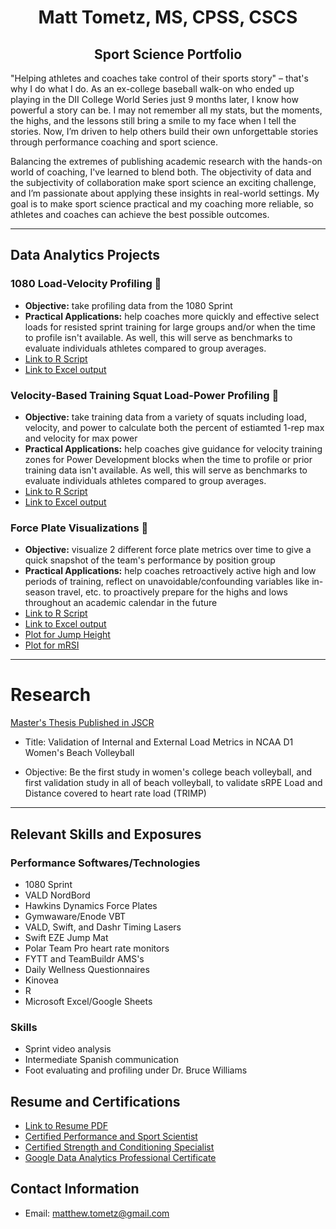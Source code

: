 <h1 align="center">Matt Tometz, MS, CPSS, CSCS</h1>
<h2 align="center">Sport Science Portfolio</h2>

"Helping athletes and coaches take control of their sports story" – that's why I do what I do. As an ex-college baseball walk-on who ended up playing in the DII College World Series just 9 months later, I know how powerful a story can be. I may not remember all my stats, but the moments, the highs, and the lessons still bring a smile to my face when I tell the stories. Now, I’m driven to help others build their own unforgettable stories through performance coaching and sport science.

Balancing the extremes of publishing academic research with the hands-on world of coaching, I've learned to blend both. The objectivity of data and the subjectivity of collaboration make sport science an exciting challenge, and I’m passionate about applying these insights in real-world settings. My goal is to make sport science practical and my coaching more reliable, so athletes and coaches can achieve the best possible outcomes.

---

## Data Analytics Projects
### 1080 Load-Velocity Profiling 👟
- **Objective:** take profiling data from the 1080 Sprint
- **Practical Applications:** help coaches more quickly and effective select loads for resisted sprint training for large groups and/or when the time to profile isn't available. As well, this will serve as benchmarks to evaluate individuals athletes compared to group averages.
- [Link to R Script](LVP_1080_r_script.R)
- [Link to Excel output](LVP_grou_averages.csv)

### Velocity-Based Training Squat Load-Power Profiling 💪
- **Objective:** take training data from a variety of squats including load, velocity, and power to calculate both the percent of estiamted 1-rep max and velocity for max power
- **Practical Applications:** help coaches give guidance for velocity training zones for Power Development blocks when the time to profile or prior training data isn't available. As well, this will serve as benchmarks to evaluate individuals athletes compared to group averages.
- [Link to R Script](Squat_Power_R_Script.R)
- [Link to Excel output](Squat_Power_Results.csv)
    
### Force Plate Visualizations 🐰
- **Objective:** visualize 2 different force plate metrics over time to give a quick snapshot of the team's performance by position group
- **Practical Applications:** help coaches retroactively active high and low periods of training, reflect on unavoidable/confounding variables like in-season travel, etc. to proactively prepare for the highs and lows throughout an academic calendar in the future
- [Link to R Script](Force_Plate_Viz_R_Script.R)
- [Link to Excel output](Force_Plate_Results_Table.csv)
- [Plot for Jump Height](Jump_Height_Plot.png)
- [Plot for mRSI](mRSI_Plot.png)

---

# Research

[Master's Thesis Published in JSCR](Matt_Tometz_Thesis_JSCR.pdf)

- Title: Validation of Internal and External Load Metrics in NCAA D1 Women's Beach Volleyball

- Objective: Be the first study in women's college beach volleyball, and first validation study in all of beach volleyball, to validate sRPE Load and Distance covered to heart rate load (TRIMP)

---

## Relevant Skills and  Exposures
### Performance Softwares/Technologies
- 1080 Sprint
- VALD NordBord
- Hawkins Dynamics Force Plates
- Gymwaware/Enode VBT
- VALD, Swift, and Dashr Timing Lasers
- Swift EZE Jump Mat
- Polar Team Pro heart rate monitors
- FYTT and TeamBuildr AMS's
- Daily Wellness Questionnaires
- Kinovea
- R
- Microsoft Excel/Google Sheets

### Skills
- Sprint video analysis
- Intermediate Spanish communication
- Foot evaluating and profiling under Dr. Bruce Williams

## Resume and Certifications
- [Link to Resume PDF](MattTometzResume.pdf)
- [Certified Performance and Sport Scientist](Matt_Toemtz_NSCA_ID.pdf)
- [Certified Strength and Conditioning Specialist](Matt_Toemtz_NSCA_ID.pdf)
- [Google Data Analytics Professional Certificate](Matt_Tometz_Google_Data_Analytics_Certificate.pdf)

## Contact Information
- Email: [matthew.tometz@gmail.com](matthew.tometz@gmail.com)
